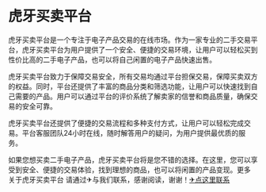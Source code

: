 # 虎牙买卖平台

虎牙买卖平台是一个专注于电子产品交易的在线市场。作为一家专业的二手交易平台，虎牙买卖平台为用户提供了一个安全、便捷的交易环境，让用户可以轻松买到性价比高的二手电子产品，也可以将自己闲置的电子产品快速出售。

虎牙买卖平台致力于保障交易安全，所有交易均通过平台担保交易，保障买卖双方的权益。同时，平台还提供了丰富的商品分类和筛选功能，让用户可以快速找到自己需要的产品。用户可以通过平台的评价系统了解卖家的信誉和商品质量，确保交易的安全可靠。

虎牙买卖平台还提供了便捷的交易流程和多种支付方式，让用户可以轻松完成交易。平台客服团队24小时在线，随时解答用户的疑问，为用户提供最优质的服务。

如果您想买卖二手电子产品，虎牙买卖平台将是您不错的选择。在这里，您可以享受到安全、便捷的交易体验，找到理想的商品，也可以将闲置的产品变现。更多 关于虎牙买卖平台 请通过✈与我们联系，感谢阅读，谢谢！[✈点这里联系](https://c.k02.cc)